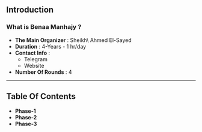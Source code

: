 ## Introduction

### What is Benaa Manhajy ?
- **The Main Organizer** : Sheikh\ Ahmed El-Sayed
- **Duration** : 4-Years - 1 hr/day
- **Contact Info** :
  - Telegram
  - Website
- **Number Of Rounds** : 4
---

## Table Of Contents

- **Phase-1**
- **Phase-2**
- **Phase-3**
